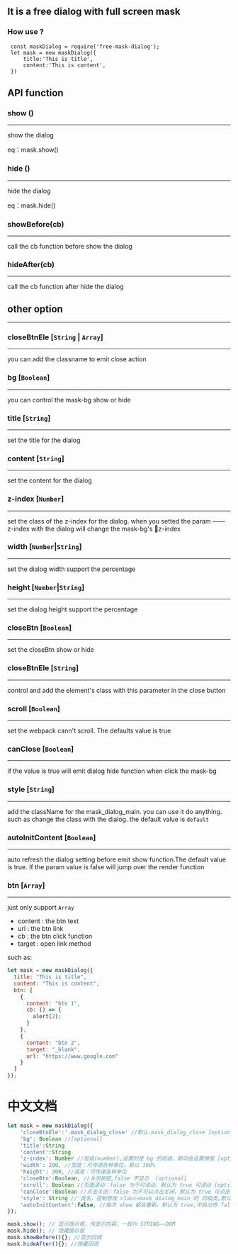 ## It is a free dialog with full screen mask

### How use ?

```JS
 const maskDialog = require('free-mask-dialog');
 let mask = new maskDialog({
     title:'This is title',
     content:'This is content',
 })
```

## API function

### show ()

---

show the dialog

eq：mask.show()

### hide ()

---

hide the dialog

eq：mask.hide()

### showBefore(cb)

---

call the cb function before show the dialog

### hideAfter(cb)

---

call the cb function after hide the dialog

## other option
---

### closeBtnEle [`String` | `Array`]
---

you can add the classname to emit close action

### bg [`Boolean`]
---

you can control the mask-bg show or hide

### title [`String`]
---

set the title for the dialog

### content [`String`]
---

set the content for the dialog

### z-index [`Number`]
---

set the class of the z-index for the dialog. when you setted the param —— z-index with the dialog will change the mask-bg's z-index

### width [`Number`|`String`]
---

set the dialog width
support the percentage

### height [`Number`|`String`]
---

set the dialog height
support the percentage

### closeBtn [`Boolean`]
---

set the closeBtn show or hide

### closeBtnEle [`String`]
---

control and add the element's class with this parameter in the close button 

### scroll [`Boolean`]
---

set the webpack cann't scroll. The defaults value is true

### canClose [`Boolean`]
---

if the value is true will emit dialog hide function when click the mask-bg

### style [`String`]
---

add the className for the mask_dialog_main. you can use it do anything. such as change the class with the dialog. the default value is `default`

### autoInitContent [`Boolean`]
---

auto refresh the dialog setting before emit show function.The default value is true. If the param value is false will jump over the render function

### btn [`Array`]
---

just only support `Array`

- content : the btn text
- url : the btn link
- cb : the btn click function
- target : open link method

such as:

```js
let mask = new maskDialog({
  title: "This is title",
  content: "This is content",
  btn: [
    {
      content: "btn 1",
      cb: () => {
        alert(2);
      }
    },
    {
      content: "btn 2",
      target: "_blank",
      url: "https://www.google.com"
    }
  ]
});
```

# 中文文档
```js
let mask = new maskDialog({
    'closeBtnEle':'.mask_dialog_close' //默认.mask_dialog_close [optional]
    'bg': Boolean //[optional]
    'title':String  
    'content':String  
    'z-index': Number //层级(number),设置的是 bg 的层级，联动会设置弹窗 [optional]
    'width': 200, //宽度：可传递各种单位，默认 100%
    'height': 300, //高度：可传递各种单位
    'closeBtn':Boolean, //关闭按钮,false 不显示  [optional]
    'scroll': Boolean //页面滚动：false 为不可滚动，默认为 true 可滚动 [optional]
    'canClose':Boolean //点击关闭：false 为不可以点击关闭，默认为 true 可点击关闭 [optional]
    'style': String //'类名，控制修改 class=mask_dialog_main 的 同级类,默认是 default,可以由此来控制对话框样式', [optional]
    'autoInitContent':false, //每次 show 都会重新，默认为 true,不启动传 false [optional]
});

mask.show(); // 显示提示框，传显示内容，一般为 STRING——DOM
mask.hide(); // 隐藏提示框
mask.showBefore(){}; //显示回调
mask.hideAfter(){}; //隐藏回调
```
